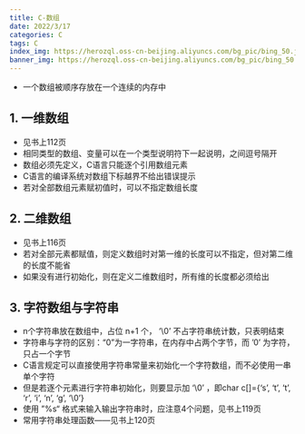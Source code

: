 ```yaml
---
title: C-数组
date: 2022/3/17
categories: C
tags: C
index_img: https://herozql.oss-cn-beijing.aliyuncs.com/bg_pic/bing_50.jpg
banner_img: https://herozql.oss-cn-beijing.aliyuncs.com/bg_pic/bing_50.jpg
---
```






- 一个数组被顺序存放在一个连续的内存中

## 1. 一维数组
- 见书上112页
- 相同类型的数组、变量可以在一个类型说明符下一起说明，之间逗号隔开
- 数组必须先定义，C语言只能逐个引用数组元素
- C语言的编译系统对数组下标越界不给出错误提示
- 若对全部数组元素赋初值时，可以不指定数组长度

## 2. 二维数组
- 见书上116页
- 若对全部元素都赋值，则定义数组时对第一维的长度可以不指定，但对第二维的长度不能省
- 如果没有进行初始化，则在定义二维数组时，所有维的长度都必须给出

## 3. 字符数组与字符串
- n个字符串放在数组中，占位 n+1 个， ‘\0’ 不占字符串统计数，只表明结束
- 字符串与字符的区别：“0”为一字符串，在内存中占两个字节，而 ’0’ 为字符，只占一个字节
- C语言规定可以直接使用字符串常量来初始化一个字符数组，而不必使用一串单个字符
- 但是若逐个元素进行字符串初始化，则要显示加 ‘\0’ ，即char c[]={‘s’, ‘t’, ‘t’, ‘r’, ‘i’, ‘n’, ‘g’, ‘\0’}
- 使用 ”%s“ 格式来输入输出字符串时，应注意4个问题，见书上119页
- 常用字符串处理函数——见书上120页